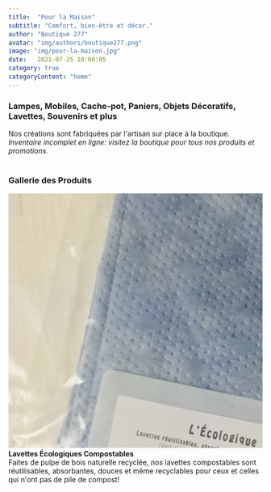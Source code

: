 ```yaml
---
title:  "Pour la Maison"
subtitle: "Comfort, bien-être et décor."
author: "Boutique 277"
avatar: "img/authors/boutique277.png"
image: "img/pour-la-maison.jpg"
date:   2021-07-25 10:00:05
category: true
categoryContent: "home"
---
```


### Lampes, Mobiles, Cache-pot, Paniers, Objets Décoratifs, Lavettes, Souvenirs et plus
Nos créations sont fabriquées par l'artisan sur place à la boutique.
<br /><i>Inventaire incomplet en ligne: visitez la boutique pour tous nos produits et promotions.</i>
<br /><br />

### Gallerie des Produits
<img class="post-image-product" src="/img/products/wipes/lavette-ecologique.png">
<strong>Lavettes Écologiques Compostables</strong><br />
Faites de pulpe de bois naturelle recyclée, nos lavettes compostables sont réutilisables, absorbantes, douces et même recyclables pour ceux et celles qui n'ont pas de pile de compost!
<div class="post-image-clear"></div>
<br />
